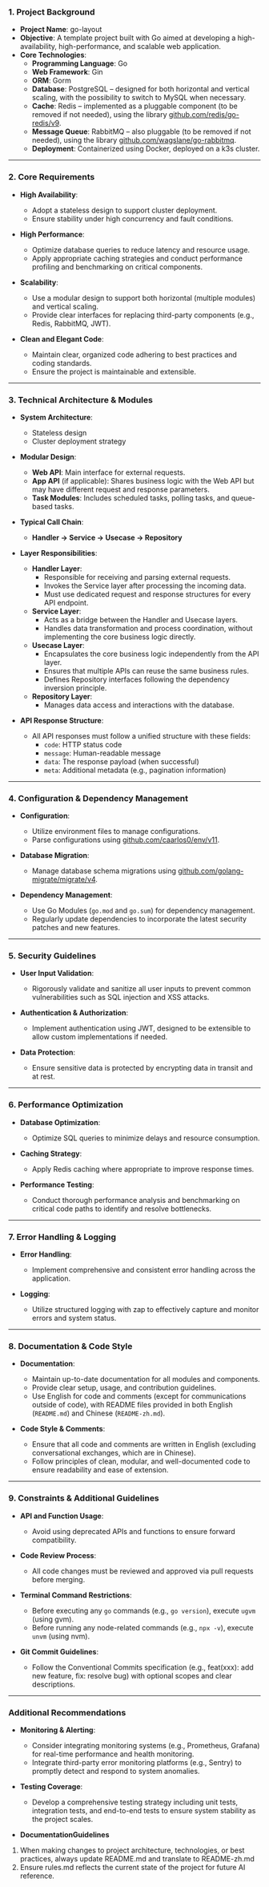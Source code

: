 ### 1. Project Background

- **Project Name**: go-layout
- **Objective**: A template project built with Go aimed at developing a high-availability, high-performance, and scalable web application.
- **Core Technologies**:
  - **Programming Language**: Go
  - **Web Framework**: Gin
  - **ORM**: Gorm
  - **Database**: PostgreSQL – designed for both horizontal and vertical scaling, with the possibility to switch to MySQL when necessary.
  - **Cache**: Redis – implemented as a pluggable component (to be removed if not needed), using the library [github.com/redis/go-redis/v9](http://github.com/redis/go-redis/v9).
  - **Message Queue**: RabbitMQ – also pluggable (to be removed if not needed), using the library [github.com/wagslane/go-rabbitmq](http://github.com/wagslane/go-rabbitmq).
  - **Deployment**: Containerized using Docker, deployed on a k3s cluster.

---

### 2. Core Requirements

- **High Availability**:
  - Adopt a stateless design to support cluster deployment.
  - Ensure stability under high concurrency and fault conditions.

- **High Performance**:
  - Optimize database queries to reduce latency and resource usage.
  - Apply appropriate caching strategies and conduct performance profiling and benchmarking on critical components.

- **Scalability**:
  - Use a modular design to support both horizontal (multiple modules) and vertical scaling.
  - Provide clear interfaces for replacing third-party components (e.g., Redis, RabbitMQ, JWT).

- **Clean and Elegant Code**:
  - Maintain clear, organized code adhering to best practices and coding standards.
  - Ensure the project is maintainable and extensible.

---

### 3. Technical Architecture & Modules

- **System Architecture**:
  - Stateless design
  - Cluster deployment strategy

- **Modular Design**:
  - **Web API**: Main interface for external requests.
  - **App API** (if applicable): Shares business logic with the Web API but may have different request and response parameters.
  - **Task Modules**: Includes scheduled tasks, polling tasks, and queue-based tasks.

- **Typical Call Chain**:
  - **Handler → Service → Usecase → Repository**

- **Layer Responsibilities**:
  - **Handler Layer**:
    - Responsible for receiving and parsing external requests.
    - Invokes the Service layer after processing the incoming data.
    - Must use dedicated request and response structures for every API endpoint.
  - **Service Layer**:
    - Acts as a bridge between the Handler and Usecase layers.
    - Handles data transformation and process coordination, without implementing the core business logic directly.
  - **Usecase Layer**:
    - Encapsulates the core business logic independently from the API layer.
    - Ensures that multiple APIs can reuse the same business rules.
    - Defines Repository interfaces following the dependency inversion principle.
  - **Repository Layer**:
    - Manages data access and interactions with the database.

- **API Response Structure**:
  - All API responses must follow a unified structure with these fields:
    - `code`: HTTP status code
    - `message`: Human-readable message
    - `data`: The response payload (when successful)
    - `meta`: Additional metadata (e.g., pagination information)

---

### 4. Configuration & Dependency Management

- **Configuration**:
  - Utilize environment files to manage configurations.
  - Parse configurations using [github.com/caarlos0/env/v11](https://github.com/caarlos0/env).

- **Database Migration**:
  - Manage database schema migrations using [github.com/golang-migrate/migrate/v4](https://github.com/golang-migrate/migrate).

- **Dependency Management**:
  - Use Go Modules (`go.mod` and `go.sum`) for dependency management.
  - Regularly update dependencies to incorporate the latest security patches and new features.

---

### 5. Security Guidelines

- **User Input Validation**:
  - Rigorously validate and sanitize all user inputs to prevent common vulnerabilities such as SQL injection and XSS attacks.

- **Authentication & Authorization**:
  - Implement authentication using JWT, designed to be extensible to allow custom implementations if needed.

- **Data Protection**:
  - Ensure sensitive data is protected by encrypting data in transit and at rest.

---

### 6. Performance Optimization

- **Database Optimization**:
  - Optimize SQL queries to minimize delays and resource consumption.

- **Caching Strategy**:
  - Apply Redis caching where appropriate to improve response times.

- **Performance Testing**:
  - Conduct thorough performance analysis and benchmarking on critical code paths to identify and resolve bottlenecks.

---

### 7. Error Handling & Logging

- **Error Handling**:
  - Implement comprehensive and consistent error handling across the application.

- **Logging**:
  - Utilize structured logging with zap to effectively capture and monitor errors and system status.

---

### 8. Documentation & Code Style

- **Documentation**:
  - Maintain up-to-date documentation for all modules and components.
  - Provide clear setup, usage, and contribution guidelines.
  - Use English for code and comments (except for communications outside of code), with README files provided in both English (`README.md`) and Chinese (`README-zh.md`).

- **Code Style & Comments**:
  - Ensure that all code and comments are written in English (excluding conversational exchanges, which are in Chinese).
  - Follow principles of clean, modular, and well-documented code to ensure readability and ease of extension.

---

### 9. Constraints & Additional Guidelines

- **API and Function Usage**:
  - Avoid using deprecated APIs and functions to ensure forward compatibility.

- **Code Review Process**:
  - All code changes must be reviewed and approved via pull requests before merging.

- **Terminal Command Restrictions**:
  - Before executing any `go` commands (e.g., `go version`), execute `ugvm` (using gvm).
  - Before running any node-related commands (e.g., `npx -v`), execute `unvm` (using nvm).

- **Git Commit Guidelines**:
  - Follow the Conventional Commits specification (e.g., feat(xxx): add new feature, fix: resolve bug) with optional scopes and clear descriptions.

---

### Additional Recommendations

- **Monitoring & Alerting**:
  - Consider integrating monitoring systems (e.g., Prometheus, Grafana) for real-time performance and health monitoring.
  - Integrate third-party error monitoring platforms (e.g., Sentry) to promptly detect and respond to system anomalies.

- **Testing Coverage**:
  - Develop a comprehensive testing strategy including unit tests, integration tests, and end-to-end tests to ensure system stability as the project scales.

- **DocumentationGuidelines**
1. When making changes to project architecture, technologies, or best practices, always update README.md and translate to README-zh.md
2. Ensure rules.md reflects the current state of the project for future AI reference.
